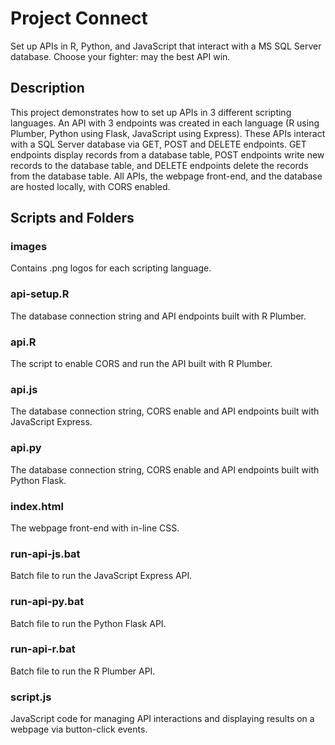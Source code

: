 # Project Connect
Set up APIs in R, Python, and JavaScript that interact with a MS SQL Server database. Choose your fighter: may the best API win.

## Description
This project demonstrates how to set up APIs in 3 different scripting languages. An API with 3 endpoints was created in each language (R using Plumber, Python using Flask, JavaScript using Express). These APIs interact with a SQL Server database via GET, POST and DELETE endpoints. GET endpoints display records from a database table, POST endpoints write new records to the database table, and DELETE endpoints delete the records from the database table. All APIs, the webpage front-end, and the database are hosted locally, with CORS enabled.

## Scripts and Folders

### images
Contains .png logos for each scripting language.

### api-setup.R
The database connection string and API endpoints built with R Plumber.

### api.R
The script to enable CORS and run the API built with R Plumber.

### api.js
The database connection string, CORS enable and API endpoints built with JavaScript Express.

### api.py
The database connection string, CORS enable and API endpoints built with Python Flask.

### index.html
The webpage front-end with in-line CSS.

### run-api-js.bat
Batch file to run the JavaScript Express API.

### run-api-py.bat
Batch file to run the Python Flask API.

### run-api-r.bat
Batch file to run the R Plumber API.

### script.js
JavaScript code for managing API interactions and displaying results on a webpage via button-click events.
